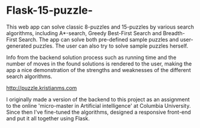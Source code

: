 # Flask-15-puzzle-

This web app can solve classic 8-puzzles and 15-puzzles by various search algorithms, including A\*-search, Greedy Best-First Search and Breadth-First Search. The app can solve both pre-defined sample puzzles and user-generated puzzles. The user can also try to solve sample puzzles herself.

Info from the backend solution process such as running time and the number of moves in the found solutions is rendered to the user, making the app a nice demonstration of the strengths and weaknesses of the different search algorithms.

http://puzzle.kristianms.com

I originally made a version of the backend to this project as an assignment to the online 'micro-master in Artificial intelligence' at Columbia University. Since then I've fine-tuned the algorithms, designed a responsive front-end and put it all together using Flask. 
